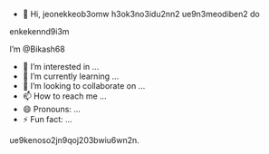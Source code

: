 - 👋 Hi, jeonekkeob3omw
h3ok3no3idu2nn2
ue9n3meodiben2 do

enkekennd9i3m

I’m @Bikash68
- 👀 I’m interested in ...
- 🌱 I’m currently learning ...
- 💞️ I’m looking to collaborate on ...
- 📫 How to reach me ...
- 😄 Pronouns: ...
- ⚡ Fun fact: ...

<!---
Bikash68/Bikash68 is a ✨ special ✨ repository because its `README.md` (this file) appears on your GitHub profile.
You can click the Preview link to take a look at your changes.
--->ue9kenoso2jn9qoj203bwiu6wn2n.
